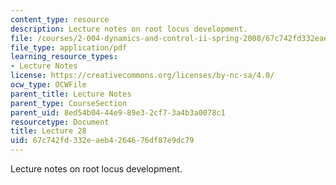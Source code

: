```yaml
---
content_type: resource
description: Lecture notes on root locus development.
file: /courses/2-004-dynamics-and-control-ii-spring-2008/67c742fd332eaeb4264676df87e9dc79_lecture_28.pdf
file_type: application/pdf
learning_resource_types:
- Lecture Notes
license: https://creativecommons.org/licenses/by-nc-sa/4.0/
ocw_type: OCWFile
parent_title: Lecture Notes
parent_type: CourseSection
parent_uid: 8ed54b04-44e9-89e3-2cf7-3a4b3a0078c1
resourcetype: Document
title: Lecture 28
uid: 67c742fd-332e-aeb4-2646-76df87e9dc79
---
```

Lecture notes on root locus development.